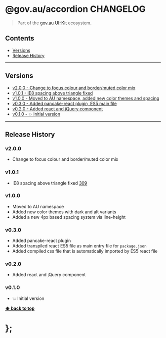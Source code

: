 @gov.au/accordion CHANGELOG
======================

> Part of the [gov.au UI-Kit](https://github.com/govau/uikit/) ecosystem.


## Contents

* [Versions](#install)
* [Release History](#release-history)


----------------------------------------------------------------------------------------------------------------------------------------------------------------


## Versions

* [v2.0.0 - Change to focus colour and border/muted color mix](v200)
* [v1.0.1 - IE8 spacing above triangle fixed](v101)
* [v1.0.0 - Moved to AU namespace, added new color themes and spacing](v100)
* [v0.3.0 - Added pancake-react plugin, ES5 main file](v030)
* [v0.2.0 - Added react and jQuery component](v020)
* [v0.1.0 - 💥 Initial version](v010)


----------------------------------------------------------------------------------------------------------------------------------------------------------------


## Release History

### v2.0.0

- Change to focus colour and border/muted color mix


### v1.0.1

- IE8 spacing above triangle fixed [309](https://github.com/govau/uikit/issues/197)


### v1.0.0

- Moved to AU namespace
- Added new color themes with dark and alt variants
- Added a new 4px based spacing system via line-height


### v0.3.0

- Added pancake-react plugin
- Added transpiled react ES5 file as main entry file for `package.json`
- Added compiled css file that is automatically imported by ES5 react file


### v0.2.0

- Added react and jQuery component


### v0.1.0

- 💥 Initial version


**[⬆ back to top](#contents)**


# };

